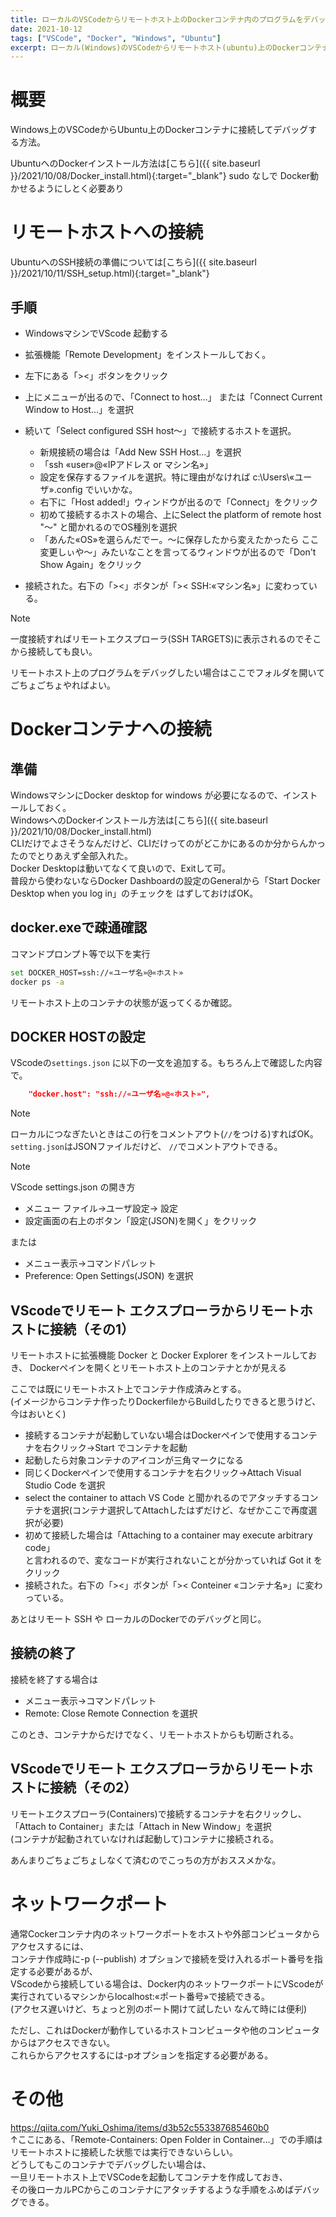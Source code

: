 ```yaml
---
title: ローカルのVSCodeからリモートホスト上のDockerコンテナ内のプログラムをデバッグする
date: 2021-10-12
tags: ["VSCode", "Docker", "Windows", "Ubuntu"]
excerpt: ローカル(Windows)のVSCodeからリモートホスト(ubuntu)上のDockerコンテナ内のプログラムをデバッグする
---
```


# 概要
Windows上のVSCodeからUbuntu上のDockerコンテナに接続してデバッグする方法。

UbuntuへのDockerインストール方法は[こちら]({{ site.baseurl }}/2021/10/08/Docker_install.html){:target="_blank"}
sudo なしで Docker動かせるようにしとく必要あり  

# リモートホストへの接続
UbuntuへのSSH接続の準備については[こちら]({{ site.baseurl }}/2021/10/11/SSH_setup.html){:target="_blank"}  

## 手順
- WindowsマシンでVScode 起動する  
- 拡張機能「Remote Development」をインストールしておく。  
- 左下にある「><」ボタンをクリック  
- 上にメニューが出るので、「Connect to host...」 または「Connect Current Window to Host...」を選択  
- 続いて「Select configured SSH host～」で接続するホストを選択。  
    - 新規接続の場合は「Add New SSH Host...」を選択  
    - 「ssh «user»@«IPアドレス or マシン名»」  
    - 設定を保存するファイルを選択。特に理由がなければ c:\Users\«ユーザ»\.config でいいかな。  
    - 右下に「Host added!」ウィンドウが出るので「Connect」をクリック  
    - 初めて接続するホストの場合、上にSelect the platform of remote host "～" と聞かれるのでOS種別を選択  
    - 「あんた«OS»を選らんだでー。～に保存したから変えたかったら ここ変更しぃや～」みたいなことを言ってるウィンドウが出るので「Don't Show Again」をクリック  

- 接続された。右下の「><」ボタンが「>< SSH:«マシン名»」に変わっている。  

>[!NOTE]
> 一度接続すればリモートエクスプローラ(SSH TARGETS)に表示されるのでそこから接続しても良い。  

リモートホスト上のプログラムをデバッグしたい場合はここでフォルダを開いてごちょごちょやればよい。  

# Dockerコンテナへの接続
## 準備
WindowsマシンにDocker desktop for windows が必要になるので、インストールしておく。  
WindowsへのDockerインストール方法は[こちら]({{ site.baseurl }}/2021/10/08/Docker_install.html)  
CLIだけでよさそうなんだけど、CLIだけってのがどこかにあるのか分からんかったのでとりあえず全部入れた。  
Docker Desktopは動いてなくて良いので、Exitして可。  
普段から使わないならDocker Dashboardの設定のGeneralから「Start Docker Desktop when you log in」のチェックを はずしておけばOK。  

## docker.exeで疎通確認
コマンドプロンプト等で以下を実行  
```bash
set DOCKER_HOST=ssh://«ユーザ名»@«ホスト»
docker ps -a
```
リモートホスト上のコンテナの状態が返ってくるか確認。  

## DOCKER HOSTの設定
VScodeの``settings.json`` に以下の一文を追加する。もちろん上で確認した内容で。
```json
    "docker.host": "ssh://«ユーザ名»@«ホスト»",
```
>[!NOTE]
> ローカルにつなぎたいときはこの行をコメントアウト(``//``をつける)すればOK。  
> ``setting.json``はJSONファイルだけど、 ``//``でコメントアウトできる。  

>[!NOTE]
> VScode settings.json の開き方  
> - メニュー ファイル→ユーザ設定→ 設定 
> - 設定画面の右上のボタン「設定(JSON)を開く」をクリック  
> 
> または
> - メニュー表示→コマンドパレット
> - Preference:  Open Settings(JSON) を選択

## VScodeでリモート エクスプローラからリモートホストに接続（その1）
リモートホストに拡張機能 Docker と Docker Explorer をインストールしておき、
Dockerペインを開くとリモートホスト上のコンテナとかが見える

ここでは既にリモートホスト上でコンテナ作成済みとする。  
(イメージからコンテナ作ったりDockerfileからBuildしたりできると思うけど、今はおいとく)  

- 接続するコンテナが起動していない場合はDockerペインで使用するコンテナを右クリック→Start でコンテナを起動    
- 起動したら対象コンテナのアイコンが三角マークになる  
- 同じくDockerペインで使用するコンテナを右クリック→Attach Visual Studio Code を選択  
- select the container to attach VS Code と聞かれるのでアタッチするコンテナを選択(コンテナ選択してAttachしたはずだけど、なぜかここで再度選択が必要)  
- 初めて接続した場合は「Attaching to a container may execute arbitrary code」  
と言われるので、変なコードが実行されないことが分かっていれば Got it をクリック
- 接続された。右下の「><」ボタンが「>< Conteiner «コンテナ名»」に変わっている。  

あとはリモート SSH や ローカルのDockerでのデバッグと同じ。

## 接続の終了
接続を終了する場合は
- メニュー表示→コマンドパレット
- Remote:  Close Remote Connection を選択

このとき、コンテナからだけでなく、リモートホストからも切断される。  


## VScodeでリモート エクスプローラからリモートホストに接続（その2）
リモートエクスプローラ(Containers)で接続するコンテナを右クリックし、「Attach to Container」または「Attach in New Window」を選択  
(コンテナが起動されていなければ起動して)コンテナに接続される。  

あんまりごちょごちょしなくて済むのでこっちの方がおススメかな。


# ネットワークポート
通常Cockerコンテナ内のネットワークポートをホストや外部コンピュータからアクセスするには、  
コンテナ作成時に-p (--publish) オプションで接続を受け入れるポート番号を指定する必要があるが、  
VScodeから接続している場合は、Docker内のネットワークポートにVScodeが実行されているマシンからlocalhost:«ポート番号»で接続できる。  
(アクセス遅いけど、ちょっと別のポート開けて試したい なんて時には便利)  

ただし、これはDockerが動作しているホストコンピュータや他のコンピュータからはアクセスできない。  
これらからアクセスするには-pオプションを指定する必要がある。  

# その他
<https://qiita.com/Yuki_Oshima/items/d3b52c553387685460b0>  
↑ここにある、「Remote-Containers: Open Folder in Container...」での手順はリモートホストに接続した状態では実行できないらしい。  
どうしてもこのコンテナでデバッグしたい場合は、  
一旦リモートホスト上でVSCodeを起動してコンテナを作成しておき、  
その後ローカルPCからこのコンテナにアタッチするような手順をふめばデバッグできる。  

